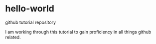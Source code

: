 # hello-world
github tutorial repository

I am working through this tutorial to gain proficiency in all things github related.
